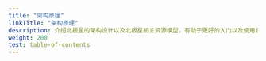 ```yaml
---
title: "架构原理"
linkTitle: "架构原理"
description: 介绍北极星的架构设计以及北极星相关资源模型，有助于更好的入门以及使用北极星
weight: 200
test: table-of-contents
---
```

